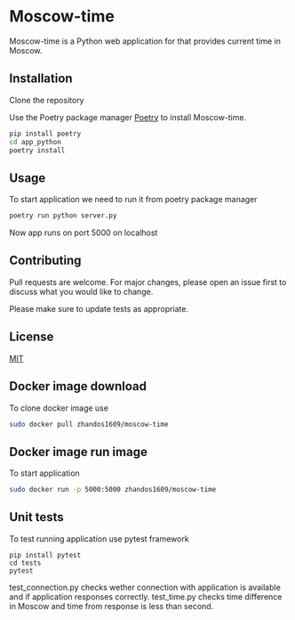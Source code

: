 # Moscow-time

Moscow-time is a Python web application for that provides current time in Moscow.

## Installation

Clone the repository

Use the Poetry package manager [Poetry](https://python-poetry.org/) to install Moscow-time.

```bash
pip install poetry
cd app_python
poetry install
```

## Usage

To start application we need to run it from poetry package manager

```bash
poetry run python server.py
```

Now app runs on port 5000 on localhost

## Contributing

Pull requests are welcome. For major changes, please open an issue first to discuss what you would like to change.

Please make sure to update tests as appropriate.

## License

[MIT](https://choosealicense.com/licenses/mit/)

## Docker image download

To clone docker image use
```bash
sudo docker pull zhandos1609/moscow-time
```

## Docker image run image

To start application

```bash
sudo docker run -p 5000:5000 zhandos1609/moscow-time
```

## Unit tests

To test running application use pytest framework

```bach
pip install pytest
cd tests
pytest
```

test_connection.py checks wether connection with application is available and if application responses correctly.
test_time.py checks time difference in Moscow and time from response is less than second.
